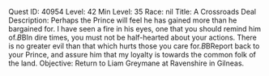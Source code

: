 Quest ID: 40954
Level: 42
Min Level: 35
Race: nil
Title: A Crossroads Deal
Description: Perhaps the Prince will feel he has gained more than he bargained for. I have seen a fire in his eyes, one that you should remind him of.$B$BIn dire times, you must not be half-hearted about your actions. There is no greater evil than that which hurts those you care for.$B$BReport back to your Prince, and assure him that my loyalty is towards the common folk of the land.
Objective: Return to Liam Greymane at Ravenshire in Gilneas.
